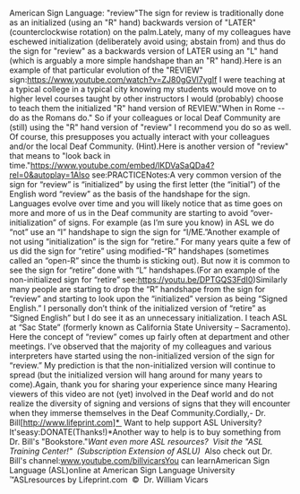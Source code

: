 American Sign Language: "review"The sign for review is traditionally done as an initialized (using an 
		"R" hand) backwards version of "LATER" 
		(counterclockwise rotation) on the palm.Lately, many of my colleagues have eschewed initialization (deliberately 
		avoid using; abstain from) and thus do the sign for "review" as a 
		backwards version of LATER using an "L" hand (which is arguably a more 
		simple handshape than an "R" hand).Here is an example of that particular evolution of the "REVIEW" sign:https://www.youtube.com/watch?v=ZJ80gGVl7ygIf I were teaching at a typical college in a typical city knowing my 
		students would move on to higher level courses taught by other 
		instructors I would (probably) choose to teach them the initialized "R" 
		hand version of REVIEW."When in Rome -- do as the Romans do." So if your colleagues or local 
		Deaf Community are (still) using the "R" hand version of "review" I 
		recommend you do so as well. Of course, this presupposes you actually 
		interact with your colleagues and/or the local Deaf Community. (Hint).Here is another version of "review" that means to "look back in time."https://www.youtube.com/embed/lKDVaSaQDa4?rel=0&autoplay=1Also see:PRACTICENotes:A very common version of the sign for “review” is 
	“initialized” by using the first letter (the “initial”) of the English word 
	“review” as the basis of the handshape for the sign. Languages evolve over 
	time and you will likely notice that as time goes on more and more of us in 
	the Deaf community are starting to avoid “over-initialization” of signs. For 
	example (as I’m sure you know) in ASL we do “not” use an “I” handshape to 
	sign the sign for “I/ME.”Another example of not using “initialization” is the sign for “retire.” For 
	many years quite a few of us did the sign for “retire” using modified-“R” 
	handshapes (sometimes called an “open-R” since the thumb is sticking out). 
	But now it is common to see the sign for “retire” done with “L” handshapes.(For an example of the non-initialized sign for “retire” see:https://youtu.be/DPTGQS3FdI0)Similarly many people are starting to drop the “R” handshape from the sign 
	for “review” and starting to look upon the “initialized” version as being 
	“Signed English.” I personally don’t think of the initialized version of 
	“retire” as “Signed English” but I do see it as an unnecessary 
	initialization. I teach ASL at “Sac State” (formerly known as California 
	State University – Sacramento). Here the concept of “review” comes up fairly 
	often at department and other meetings. I’ve observed that the majority of 
	my colleagues and various interpreters have started using the 
	non-initialized version of the sign for “review.” My prediction is that the 
	non-initialized version will continue to spread (but the initialized version 
	will hang around for many years to come).Again, thank you for sharing your experience since many Hearing viewers of 
	this video are not (yet) involved in the Deaf world and do not realize the 
	diversity of signing and versions of signs that they will encounter when 
	they immerse themselves in the Deaf Community.Cordially,- Dr. Bill[http://www.lifeprint.com]* 
Want to help support ASL University?  It'seasy:DONATE(Thanks!)*Another way to help is to buy something from Dr. Bill's "Bookstore."*Want even more ASL resources?  Visit the "ASL Training Center!"  (Subscription 
Extension of ASLU)*  Also check out Dr. Bill's channel:www.youtube.com/billvicarsYou can learnAmerican Sign Language (ASL)online at American Sign Language University ™ASLresources by Lifeprint.com  ©  Dr. William Vicars